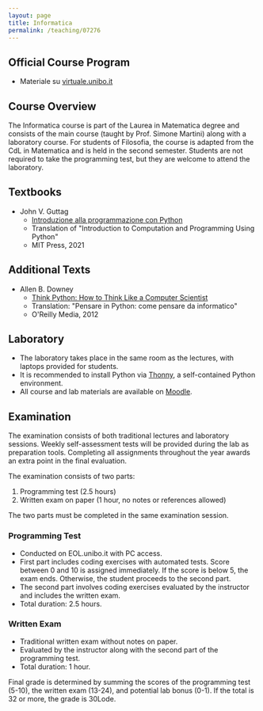 ```yaml
---
layout: page
title: Informatica
permalink: /teaching/07276
---
```


## Official Course Program

- Materiale su [virtuale.unibo.it](https://virtuale.unibo.it)

## Course Overview

The Informatica course is part of the Laurea in Matematica degree and consists of the main course (taught by Prof. Simone Martini) along with a laboratory course. For students of Filosofia, the course is adapted from the CdL in Matematica and is held in the second semester. Students are not required to take the programming test, but they are welcome to attend the laboratory.

## Textbooks

- John V. Guttag
  - [Introduzione alla programmazione con Python](https://www.egeaeditore.it/ecommerce/introduzione-alla-programmazione-con-python/)
  - Translation of "Introduction to Computation and Programming Using Python"
  - MIT Press, 2021

## Additional Texts

- Allen B. Downey
  - [Think Python: How to Think Like a Computer Scientist](http://greenteapress.com/wp/think-python/)
  - Translation: "Pensare in Python: come pensare da informatico"
  - O'Reilly Media, 2012

## Laboratory

- The laboratory takes place in the same room as the lectures, with laptops provided for students.
- It is recommended to install Python via [Thonny](https://thonny.org/), a self-contained Python environment.
- All course and lab materials are available on [Moodle](https://virtuale.unibo.it/).

## Examination

The examination consists of both traditional lectures and laboratory sessions. Weekly self-assessment tests will be provided during the lab as preparation tools. Completing all assignments throughout the year awards an extra point in the final evaluation.

The examination consists of two parts:

1. Programming test (2.5 hours)
2. Written exam on paper (1 hour, no notes or references allowed)

The two parts must be completed in the same examination session.

### Programming Test

- Conducted on EOL.unibo.it with PC access.
- First part includes coding exercises with automated tests. Score between 0 and 10 is assigned immediately. If the score is below 5, the exam ends. Otherwise, the student proceeds to the second part.
- The second part involves coding exercises evaluated by the instructor and includes the written exam.
- Total duration: 2.5 hours.

### Written Exam

- Traditional written exam without notes on paper.
- Evaluated by the instructor along with the second part of the programming test.
- Total duration: 1 hour.

Final grade is determined by summing the scores of the programming test (5-10), the written exam (13-24), and potential lab bonus (0-1). If the total is 32 or more, the grade is 30Lode.

<!-- ## Previous Exam Materials

- [Past exam questions with solutions](link_to_exam_materials)
- Note: The exams are from a slightly different program and format but similar in difficulty. -->
